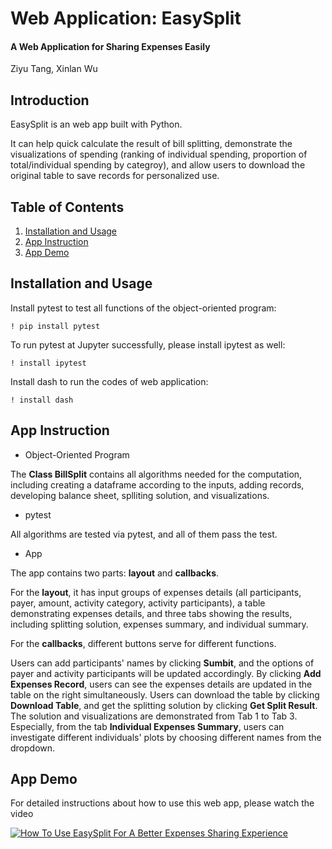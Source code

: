 # Web Application: EasySplit
#### A Web Application for Sharing Expenses Easily

Ziyu Tang, Xinlan Wu

## Introduction

EasySplit is an web app built with Python.

It can help quick calculate the result of bill splitting, demonstrate the visualizations of spending (ranking of individual spending, proportion of total/individual spending by categroy), and allow users to download the original table to save records for personalized use.

## Table of Contents

1. [Installation and Usage](#installation-and-usage)
2. [App Instruction](#App-Instruction)
3. [App Demo](#App-Demo)

## <a name="installation-and-usage"></a>Installation and Usage

Install pytest to test all functions of the object-oriented program:

```
! pip install pytest
```

To run pytest at Jupyter successfully, please install ipytest as well:

```
! install ipytest
```


Install dash to run the codes of web application:

```
! install dash
```

## <a name="App-Instruction"></a>App Instruction

- Object-Oriented Program

The **Class BillSplit** contains all algorithms needed for the computation, including creating a dataframe according to the inputs, adding records, developing balance sheet, splliting solution, and visualizations.

- pytest

All algorithms are tested via pytest, and all of them pass the test.

- App

The app contains two parts: **layout** and **callbacks**.

For the **layout**, it has input groups of expenses details (all participants, payer, amount, activity category, activity participants), a table demonstrating expenses details, and three tabs showing the results, including splitting solution, expenses summary, and individual summary.

For the **callbacks**, different buttons serve for different functions. 

Users can add participants' names by clicking **Sumbit**, and the options of payer and activity participants will be updated accordingly. By clicking **Add Expenses Record**, users can see the expenses details are updated in the table on the right simultaneously. Users can download the table by clicking **Download Table**, and get the splitting solution by clicking **Get Split Result**. The solution and visualizations are demonstrated from Tab 1 to Tab 3. Especially, from the tab **Individual Expenses Summary**, users can investigate different individuals' plots by choosing different names from the dropdown.


## <a name="App-Demo"></a>App Demo

For detailed instructions about how to use this web app, please watch the video 

[![How To Use EasySplit For A Better Expenses Sharing Experience](https://camius.com/wp-content/uploads/sites/4/2016/01/Start-live-demo.png)](https://drive.google.com/file/d/19unBmGrZ_abt7Oydl7NwW3IoBKU5bdGW/view?usp=sharing)

